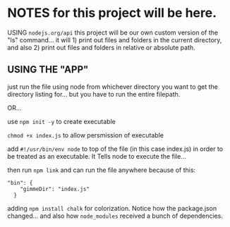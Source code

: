 # NOTES for this project will be here.

USING `nodejs.org/api` this project will be our own custom version of the "ls" command... it will 1) print out files and folders in the current directory, and also 2) print out files and folders in relative or absolute path.

## USING THE "APP"

just run the file using node from whichever directory you want to get the directory listing for... but you have to run the entire filepath.

OR...

use `npm init -y` to create executable

`chmod +x index.js` to allow persmission of executable

add `#!/usr/bin/env node` to top of the file (in this case index.js) in order to be treated as an executable.  It Tells node to execute the file...

then run `npm link` and can run the file anywhere because of this: 
```
"bin": {
    "gimmeDir": "index.js"
  }
```

adding `npm install chalk` for colorization.  Notice how the package.json changed... and also how `node_modules` received a bunch of dependencies.